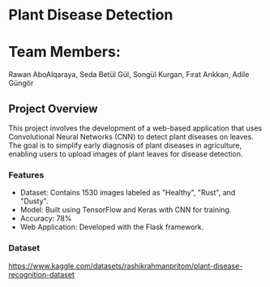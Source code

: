 # Plant Disease Detection
# Team Members:
 Rawan AboAlqaraya, Seda Betül Gül, Songül Kurgan, Fırat Arıkkan, Adile Güngör

## Project Overview
This project involves the development of a web-based application that uses Convolutional Neural Networks (CNN) to detect plant diseases on leaves. The goal is to simplify early diagnosis of plant diseases in agriculture, enabling users to upload images of plant leaves for disease detection.

### Features
- Dataset: Contains 1530 images labeled as "Healthy", "Rust", and "Dusty".
- Model: Built using TensorFlow and Keras with CNN for training.
- Accuracy: 78%
- Web Application: Developed with the Flask framework.
### Dataset
https://www.kaggle.com/datasets/rashikrahmanpritom/plant-disease-recognition-dataset
